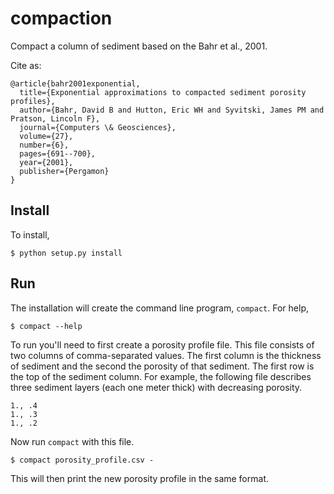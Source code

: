 # compaction

Compact a column of sediment based on the Bahr et al., 2001.

Cite as:

    @article{bahr2001exponential,
      title={Exponential approximations to compacted sediment porosity profiles},
      author={Bahr, David B and Hutton, Eric WH and Syvitski, James PM and Pratson, Lincoln F},
      journal={Computers \& Geosciences},
      volume={27},
      number={6},
      pages={691--700},
      year={2001},
      publisher={Pergamon}
    }

## Install

To install,

    $ python setup.py install

## Run

The installation will create the command line program, ``compact``. For
help,

    $ compact --help

To run you'll need to first create a porosity profile file. This file
consists of two columns of comma-separated values. The first column
is the thickness of sediment and the second the porosity of that sediment.
The first row is the top of the sediment column. For example, the
following file describes three sediment layers (each one meter thick)
with decreasing porosity.

    1., .4
    1., .3
    1., .2

Now run ``compact`` with this file.

    $ compact porosity_profile.csv -

This will then print the new porosity profile in the same format.
